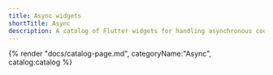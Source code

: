 ```yaml
---
title: Async widgets
shortTitle: Async
description: A catalog of Flutter widgets for handling asynchronous code.
---
```


{% render "docs/catalog-page.md", categoryName:"Async", catalog:catalog %}
